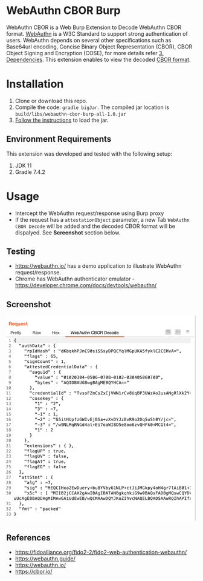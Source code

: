 # WebAuthn CBOR Burp
WebAuthn CBOR is a Web Burp Extension to Decode WebAuthn CBOR format. [WebAuthn](https://www.w3.org/TR/webauthn-2/) is a W3C Standard to support strong authentication of users. WebAuthn depends on several other specifications such as Base64url encoding, Concise Binary Object Representation (CBOR), CBOR Object Signing and Encryption (COSE), for more details refer [3. Dependencies](https://www.w3.org/TR/webauthn-2/#sctn-dependencies). This extension enables to view the decoded [CBOR format](https://www.rfc-editor.org/info/rfc8949).

# Installation
1. Clone or download this repo.
2. Compile the code: `gradle bigJar`. The compiled jar location is `build/libs/webauthn-cbor-burp-all-1.0.jar`
3. [Follow the instructions](https://portswigger.net/burp/documentation/desktop/tools/extender#installing-an-extension-from-a-file) to load the jar.

## Environment Requirements
This extension was developed and tested with the following setup:
1. JDK 11
2. Gradle 7.4.2

# Usage
* Intercept the WebAuthn request/response using Burp proxy
* If the request has a `attestationObject` parameter, a new Tab `WebAuthn CBOR Decode` will be added and the decoded CBOR format will be dispalyed. See **Screenshot** section below.

## Testing
* https://webauthn.io/ has a demo application to illustrate WebAuthn request/response.
* Chrome has WebAuthn authenticator emulator - https://developer.chrome.com/docs/devtools/webauthn/ 

## Screenshot
![](images/webauthn-cbor-decode.png)

## References
* https://fidoalliance.org/fido2-2/fido2-web-authentication-webauthn/
* https://webauthn.guide/
* https://webauthn.io/
* https://cbor.io/